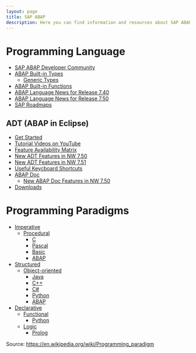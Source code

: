 ```yaml
---
layout: page
title: SAP ABAP
description: Here you can find information and resources about SAP ABAP.
---
```


# Programming Language

- [SAP ABAP Developer Community](https://www.sap.com/community/topic/abap.html)
- [ABAP Built-in Types](https://help.sap.com/abapdocu_70/en/ABENBUILT_IN_TYPES_COMPLETE.htm)
  - [Generic Types](https://help.sap.com/abapdocu_70/en/ABENBUILT_IN_TYPES_GENERIC.htm)
- [ABAP Built-in Functions](https://blogs.sap.com/2015/11/30/reminder-abap-built-in-functions/)
- [ABAP Language News for Release 7.40](https://blogs.sap.com/2013/07/22/abap-news-for-release-740/)
- [ABAP Language News for Release 7.50](https://blogs.sap.com/2015/11/27/abap-language-news-for-release-750/)
- [SAP Roadmaps](http://www.sap.com/solution/roadmaps.html)

## ADT (ABAP in Eclipse)

- [Get Started](https://blogs.sap.com/2012/06/19/get-started-with-the-abap-development-tools-for-sap-netweaver/)
- [Tutorial Videos on YouTube](https://www.youtube.com/playlist?list=PLM6Ee3lDb6FgYc8PhQbfD90Z4jA17j3V7)
- [Feature Availability Matrix](https://blogs.sap.com/2013/06/05/adt-feature-availability-matrix-for-as-abap-releases/)
- [New ADT Features in NW 7.50](https://blogs.sap.com/2015/10/22/out-now-adt-version-251-for-the-brand-new-as-abap-750/)
- [New ADT Features in NW 7.51](https://blogs.sap.com/2016/10/19/now-available-abap-update-site-adt-version-2.68/)
- [Useful Keycboard Shortcuts](https://blogs.sap.com/2013/11/21/useful-keyboard-shortcuts-for-abap-in-eclipse/)
- [ABAP Doc](https://blogs.sap.com/2013/04/29/abap-doc/)
  - [New ABAP Doc Features in NW 7.50](https://blogs.sap.com/2015/10/21/new-abap-doc-features-with-netweaver-75/)
- [Downloads](https://tools.hana.ondemand.com/)

# Programming Paradigms

- [Imperative](https://en.wikipedia.org/wiki/Imperative_programming)
  - [Procedural](https://en.wikipedia.org/wiki/Procedural_programming)
    - [C](https://en.m.wikipedia.org/wiki/C_(programming_language))
    - [Pascal](https://en.m.wikipedia.org/wiki/Pascal_(programming_language))
    - [Basic](https://en.m.wikipedia.org/wiki/BASIC)
    - [ABAP](https://en.wikipedia.org/wiki/ABAP)
- [Structured](https://en.wikipedia.org/wiki/Structured_programming)
  - [Object-oriented](https://en.wikipedia.org/wiki/Structured_programming)
    - [Java](https://en.m.wikipedia.org/wiki/Java_(programming_language))
    - [C++](https://en.m.wikipedia.org/wiki/C%2B%2B)
    - [C#](https://en.m.wikipedia.org/wiki/C_Sharp_(programming_language))
    - [Python](https://en.m.wikipedia.org/wiki/Python_(programming_language))
    - [ABAP](https://en.wikipedia.org/wiki/ABAP)
- [Declarative](https://en.wikipedia.org/wiki/Declarative_programming)
  - [Functional](https://en.wikipedia.org/wiki/Functional_programming)
    - [Python](https://en.m.wikipedia.org/wiki/Python_(programming_language))
  - [Logic](https://en.wikipedia.org/wiki/Logic_programming)
    - [Prolog](https://en.m.wikipedia.org/wiki/Prolog)

Source: <https://en.wikipedia.org/wiki/Programming_paradigm>